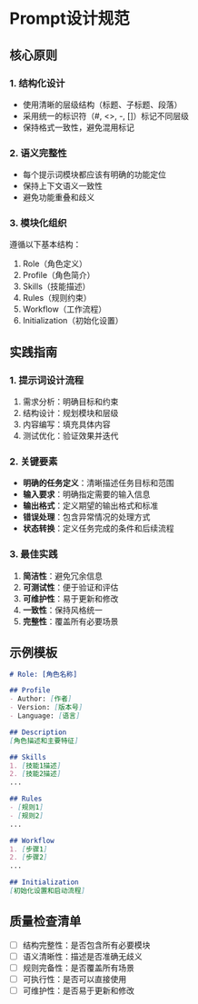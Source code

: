 # Prompt设计规范

## 核心原则

### 1. 结构化设计
- 使用清晰的层级结构（标题、子标题、段落）
- 采用统一的标识符（#, <>, -, []）标记不同层级
- 保持格式一致性，避免混用标记

### 2. 语义完整性
- 每个提示词模块都应该有明确的功能定位
- 保持上下文语义一致性
- 避免功能重叠和歧义

### 3. 模块化组织
遵循以下基本结构：
1. Role（角色定义）
2. Profile（角色简介）
3. Skills（技能描述）
4. Rules（规则约束）
5. Workflow（工作流程）
6. Initialization（初始化设置）

## 实践指南

### 1. 提示词设计流程
1. 需求分析：明确目标和约束
2. 结构设计：规划模块和层级
3. 内容编写：填充具体内容
4. 测试优化：验证效果并迭代

### 2. 关键要素
- **明确的任务定义**：清晰描述任务目标和范围
- **输入要求**：明确指定需要的输入信息
- **输出格式**：定义期望的输出格式和标准
- **错误处理**：包含异常情况的处理方式
- **状态转换**：定义任务完成的条件和后续流程

### 3. 最佳实践
1. **简洁性**：避免冗余信息
2. **可测试性**：便于验证和评估
3. **可维护性**：易于更新和修改
4. **一致性**：保持风格统一
5. **完整性**：覆盖所有必要场景

## 示例模板

```markdown
# Role: [角色名称]

## Profile
- Author: [作者]
- Version: [版本号]
- Language: [语言]

## Description
[角色描述和主要特征]

## Skills
1. [技能1描述]
2. [技能2描述]
...

## Rules
- [规则1]
- [规则2]
...

## Workflow
1. [步骤1]
2. [步骤2]
...

## Initialization
[初始化设置和启动流程]
```

## 质量检查清单

- [ ] 结构完整性：是否包含所有必要模块
- [ ] 语义清晰性：描述是否准确无歧义
- [ ] 规则完备性：是否覆盖所有场景
- [ ] 可执行性：是否可以直接使用
- [ ] 可维护性：是否易于更新和修改 